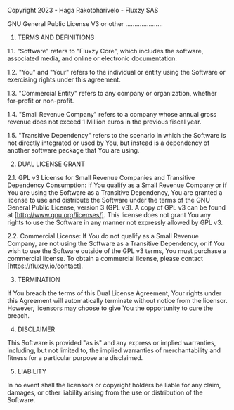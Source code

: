 Copyright 2023 - Haga Rakotoharivelo - Fluxzy SAS

GNU General Public License V3 or other
.....................

1. TERMS AND DEFINITIONS

1.1. "Software" refers to "Fluxzy Core", which includes the software, associated media, and online or electronic documentation.

1.2. "You" and "Your" refers to the individual or entity using the Software or exercising rights under this agreement.

1.3. "Commercial Entity" refers to any company or organization, whether for-profit or non-profit.

1.4. "Small Revenue Company" refers to a company whose annual gross revenue does not exceed 1 Million euros in the previous fiscal year.

1.5. "Transitive Dependency" refers to the scenario in which the Software is not directly integrated or used by You, but instead is a dependency of another software package that You are using.

2. DUAL LICENSE GRANT

2.1. GPL v3 License for Small Revenue Companies and Transitive Dependency Consumption:
If You qualify as a Small Revenue Company or if You are using the Software as a Transitive Dependency, You are granted a license to use and distribute the Software under the terms of the GNU General Public License, version 3 (GPL v3). A copy of GPL v3 can be found at [http://www.gnu.org/licenses/]. This license does not grant You any rights to use the Software in any manner not expressly allowed by GPL v3.

2.2. Commercial License:
If You do not qualify as a Small Revenue Company, are not using the Software as a Transitive Dependency, or if You wish to use the Software outside of the GPL v3 terms, You must purchase a commercial license. To obtain a commercial license, please contact [https://fluxzy.io/contact].

3. TERMINATION

If You breach the terms of this Dual License Agreement, Your rights under this Agreement will automatically terminate without notice from the licensor. However, licensors may choose to give You the opportunity to cure the breach.

4. DISCLAIMER

This Software is provided "as is" and any express or implied warranties, including, but not limited to, the implied warranties of merchantability and fitness for a particular purpose are disclaimed.

5. LIABILITY

In no event shall the licensors or copyright holders be liable for any claim, damages, or other liability arising from the use or distribution of the Software.
